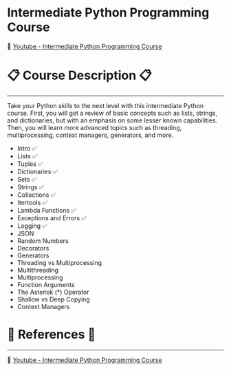 # Intermediate Python Programming Course

:link: [Youtube - Intermediate Python Programming Course]([link](https://www.youtube.com/watch?v=HGOBQPFzWKo&t))

# :clipboard: Course Description :clipboard:
---

Take your Python skills to the next level with this intermediate Python course. First, you will get a review of basic concepts such as lists, strings, and dictionaries, but with an emphasis on some lesser known capabilities. Then, you will learn more advanced topics such as threading, multiprocessing, context managers, generators, and more.

* Intro :white_check_mark:
* Lists :white_check_mark:
* Tuples :white_check_mark:
* Dictionaries :white_check_mark:
* Sets :white_check_mark:
* Strings :white_check_mark:
* Collections :white_check_mark:
* Itertools :white_check_mark:
* Lambda Functions :white_check_mark:
* Exceptions and Errors :white_check_mark:
* Logging :white_check_mark:
* JSON
* Random Numbers
* Decorators
* Generators
* Threading vs Multiprocessing
* Multithreading
* Multiprocessing
* Function Arguments
* The Asterisk (*) Operator
* Shallow vs Deep Copying
* Context Managers




# :page_facing_up: References :page_facing_up:
--- 
:link: [Youtube - Intermediate Python Programming Course]([link](https://www.youtube.com/watch?v=HGOBQPFzWKo&t))

  